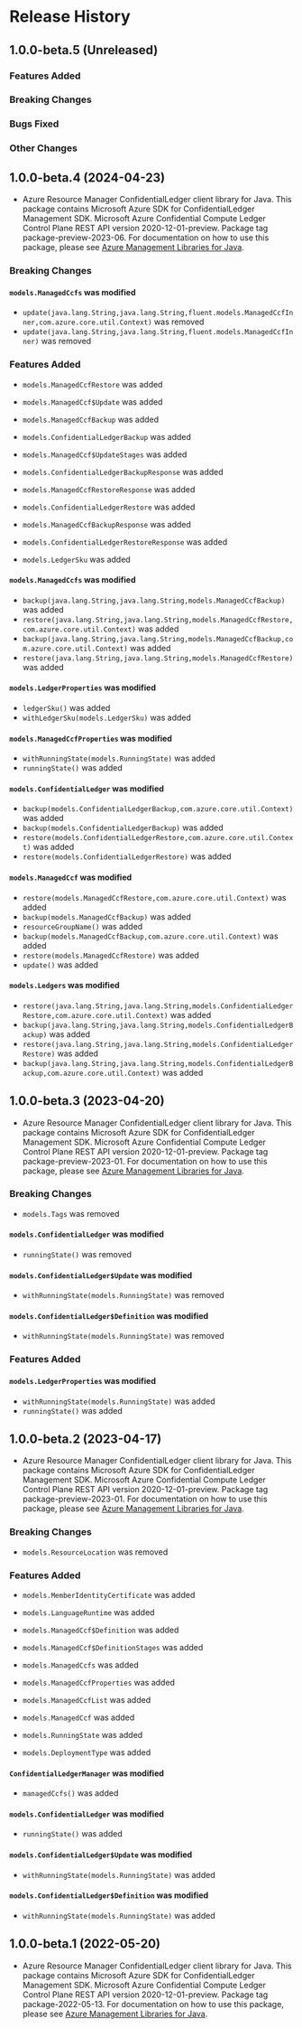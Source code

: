 # Release History

## 1.0.0-beta.5 (Unreleased)

### Features Added

### Breaking Changes

### Bugs Fixed

### Other Changes

## 1.0.0-beta.4 (2024-04-23)

- Azure Resource Manager ConfidentialLedger client library for Java. This package contains Microsoft Azure SDK for ConfidentialLedger Management SDK. Microsoft Azure Confidential Compute Ledger Control Plane REST API version 2020-12-01-preview. Package tag package-preview-2023-06. For documentation on how to use this package, please see [Azure Management Libraries for Java](https://aka.ms/azsdk/java/mgmt).

### Breaking Changes

#### `models.ManagedCcfs` was modified

* `update(java.lang.String,java.lang.String,fluent.models.ManagedCcfInner,com.azure.core.util.Context)` was removed
* `update(java.lang.String,java.lang.String,fluent.models.ManagedCcfInner)` was removed

### Features Added

* `models.ManagedCcfRestore` was added

* `models.ManagedCcf$Update` was added

* `models.ManagedCcfBackup` was added

* `models.ConfidentialLedgerBackup` was added

* `models.ManagedCcf$UpdateStages` was added

* `models.ConfidentialLedgerBackupResponse` was added

* `models.ManagedCcfRestoreResponse` was added

* `models.ConfidentialLedgerRestore` was added

* `models.ManagedCcfBackupResponse` was added

* `models.ConfidentialLedgerRestoreResponse` was added

* `models.LedgerSku` was added

#### `models.ManagedCcfs` was modified

* `backup(java.lang.String,java.lang.String,models.ManagedCcfBackup)` was added
* `restore(java.lang.String,java.lang.String,models.ManagedCcfRestore,com.azure.core.util.Context)` was added
* `backup(java.lang.String,java.lang.String,models.ManagedCcfBackup,com.azure.core.util.Context)` was added
* `restore(java.lang.String,java.lang.String,models.ManagedCcfRestore)` was added

#### `models.LedgerProperties` was modified

* `ledgerSku()` was added
* `withLedgerSku(models.LedgerSku)` was added

#### `models.ManagedCcfProperties` was modified

* `withRunningState(models.RunningState)` was added
* `runningState()` was added

#### `models.ConfidentialLedger` was modified

* `backup(models.ConfidentialLedgerBackup,com.azure.core.util.Context)` was added
* `backup(models.ConfidentialLedgerBackup)` was added
* `restore(models.ConfidentialLedgerRestore,com.azure.core.util.Context)` was added
* `restore(models.ConfidentialLedgerRestore)` was added

#### `models.ManagedCcf` was modified

* `restore(models.ManagedCcfRestore,com.azure.core.util.Context)` was added
* `backup(models.ManagedCcfBackup)` was added
* `resourceGroupName()` was added
* `backup(models.ManagedCcfBackup,com.azure.core.util.Context)` was added
* `restore(models.ManagedCcfRestore)` was added
* `update()` was added

#### `models.Ledgers` was modified

* `restore(java.lang.String,java.lang.String,models.ConfidentialLedgerRestore,com.azure.core.util.Context)` was added
* `backup(java.lang.String,java.lang.String,models.ConfidentialLedgerBackup)` was added
* `restore(java.lang.String,java.lang.String,models.ConfidentialLedgerRestore)` was added
* `backup(java.lang.String,java.lang.String,models.ConfidentialLedgerBackup,com.azure.core.util.Context)` was added

## 1.0.0-beta.3 (2023-04-20)

- Azure Resource Manager ConfidentialLedger client library for Java. This package contains Microsoft Azure SDK for ConfidentialLedger Management SDK. Microsoft Azure Confidential Compute Ledger Control Plane REST API version 2020-12-01-preview. Package tag package-preview-2023-01. For documentation on how to use this package, please see [Azure Management Libraries for Java](https://aka.ms/azsdk/java/mgmt).

### Breaking Changes

* `models.Tags` was removed

#### `models.ConfidentialLedger` was modified

* `runningState()` was removed

#### `models.ConfidentialLedger$Update` was modified

* `withRunningState(models.RunningState)` was removed

#### `models.ConfidentialLedger$Definition` was modified

* `withRunningState(models.RunningState)` was removed

### Features Added

#### `models.LedgerProperties` was modified

* `withRunningState(models.RunningState)` was added
* `runningState()` was added

## 1.0.0-beta.2 (2023-04-17)

- Azure Resource Manager ConfidentialLedger client library for Java. This package contains Microsoft Azure SDK for ConfidentialLedger Management SDK. Microsoft Azure Confidential Compute Ledger Control Plane REST API version 2020-12-01-preview. Package tag package-preview-2023-01. For documentation on how to use this package, please see [Azure Management Libraries for Java](https://aka.ms/azsdk/java/mgmt).

### Breaking Changes

* `models.ResourceLocation` was removed

### Features Added

* `models.MemberIdentityCertificate` was added

* `models.LanguageRuntime` was added

* `models.ManagedCcf$Definition` was added

* `models.ManagedCcf$DefinitionStages` was added

* `models.ManagedCcfs` was added

* `models.ManagedCcfProperties` was added

* `models.ManagedCcfList` was added

* `models.ManagedCcf` was added

* `models.RunningState` was added

* `models.DeploymentType` was added

#### `ConfidentialLedgerManager` was modified

* `managedCcfs()` was added

#### `models.ConfidentialLedger` was modified

* `runningState()` was added

#### `models.ConfidentialLedger$Update` was modified

* `withRunningState(models.RunningState)` was added

#### `models.ConfidentialLedger$Definition` was modified

* `withRunningState(models.RunningState)` was added

## 1.0.0-beta.1 (2022-05-20)

- Azure Resource Manager ConfidentialLedger client library for Java. This package contains Microsoft Azure SDK for ConfidentialLedger Management SDK. Microsoft Azure Confidential Compute Ledger Control Plane REST API version 2020-12-01-preview. Package tag package-2022-05-13. For documentation on how to use this package, please see [Azure Management Libraries for Java](https://aka.ms/azsdk/java/mgmt).
